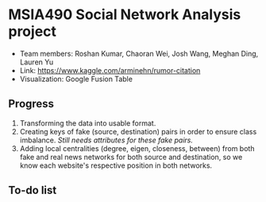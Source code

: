 # MSIA490 Social Network Analysis project
- Team members: Roshan Kumar, Chaoran Wei, Josh Wang, Meghan Ding, Lauren Yu
- Link: https://www.kaggle.com/arminehn/rumor-citation
- Visualization: Google Fusion Table


## Progress
1. Transforming the data into usable format.
2. Creating keys of fake (source, destination) pairs in order to ensure class imbalance.
  *Still needs attributes for these fake pairs.*
3. Adding local centralities (degree, eigen, closeness, between) from both fake and real news networks for both source and destination, so we know each website's respective position in both networks.

## To-do list
